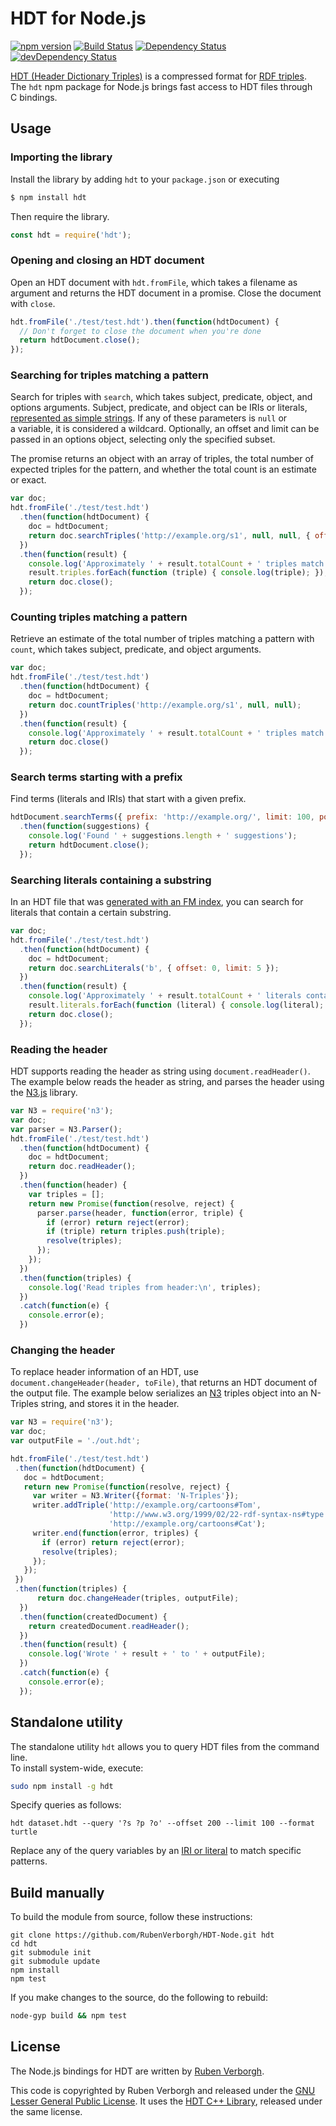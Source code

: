 # HDT for Node.js
[![npm version](https://badge.fury.io/js/hdt.svg)](https://www.npmjs.com/package/hdt)
[![Build Status](https://travis-ci.org/RubenVerborgh/HDT-Node.svg?branch=master)](https://travis-ci.org/RubenVerborgh/HDT-Node)
[![Dependency Status](https://david-dm.org/RubenVerborgh/HDT-Node.svg)](https://david-dm.org/RubenVerborgh/HDT-Node)
[![devDependency Status](https://david-dm.org/RubenVerborgh/HDT-Node/dev-status.svg)](https://david-dm.org/RubenVerborgh/HDT-Node#info=devDependencies)

[HDT (Header Dictionary Triples)](http://www.rdfhdt.org/) is a compressed format
for [RDF triples](http://www.w3.org/TR/2014/REC-rdf11-concepts-20140225/#data-model).
<br>
The `hdt` npm package for Node.js brings fast access to HDT files through C bindings.


## Usage

### Importing the library
Install the library by adding `hdt` to your `package.json` or executing

```bash
$ npm install hdt
```

Then require the library.

```JavaScript
const hdt = require('hdt');
```

### Opening and closing an HDT document
Open an HDT document with `hdt.fromFile`,
which takes a filename as argument and returns the HDT document in a promise.
Close the document with `close`.

```JavaScript
hdt.fromFile('./test/test.hdt').then(function(hdtDocument) {
  // Don't forget to close the document when you're done
  return hdtDocument.close();
});
```

### Searching for triples matching a pattern
Search for triples with `search`,
which takes subject, predicate, object, and options arguments.
Subject, predicate, and object can be IRIs or literals,
[represented as simple strings](https://github.com/RubenVerborgh/N3.js#triple-representation).
If any of these parameters is `null` or a variable, it is considered a wildcard.
Optionally, an offset and limit can be passed in an options object,
selecting only the specified subset.

The promise returns an object with an array of triples, the total number of expected triples for the pattern,
and whether the total count is an estimate or exact.

```JavaScript
var doc;
hdt.fromFile('./test/test.hdt')
  .then(function(hdtDocument) {
    doc = hdtDocument;
    return doc.searchTriples('http://example.org/s1', null, null, { offset: 0, limit: 10 })
  })
  .then(function(result) {
    console.log('Approximately ' + result.totalCount + ' triples match the pattern.');
    result.triples.forEach(function (triple) { console.log(triple); });
    return doc.close();
  });
```

### Counting triples matching a pattern
Retrieve an estimate of the total number of triples matching a pattern with `count`,
which takes subject, predicate, and object arguments.

```JavaScript
var doc;
hdt.fromFile('./test/test.hdt')
  .then(function(hdtDocument) {
    doc = hdtDocument;
    return doc.countTriples('http://example.org/s1', null, null);
  })
  .then(function(result) {
    console.log('Approximately ' + result.totalCount + ' triples match the pattern.');
    return doc.close()
  });
```

### Search terms starting with a prefix
Find terms (literals and IRIs) that start with a given prefix.

```JavaScript
hdtDocument.searchTerms({ prefix: 'http://example.org/', limit: 100, position: 'object' })
  .then(function(suggestions) {
    console.log('Found ' + suggestions.length + ' suggestions');
    return hdtDocument.close();
  });
```

### Searching literals containing a substring
In an HDT file that was [generated with an FM index](https://github.com/LinkedDataFragments/hdt-cpp/blob/master/hdt-lib/presets/fmindex.hdtcfg),
you can search for literals that contain a certain substring.

```JavaScript
var doc;
hdt.fromFile('./test/test.hdt')
  .then(function(hdtDocument) {
    doc = hdtDocument;
    return doc.searchLiterals('b', { offset: 0, limit: 5 });
  })
  .then(function(result) {
    console.log('Approximately ' + result.totalCount + ' literals contain the pattern.');
    result.literals.forEach(function (literal) { console.log(literal); });
    return doc.close();
  });
```

### Reading the header
HDT supports reading the header as string using `document.readHeader()`.
The example below reads the header as string, and parses the header using the [N3.js](https://github.com/RubenVerborgh/N3.js/) library.

```JavaScript
var N3 = require('n3');
var doc;
var parser = N3.Parser();
hdt.fromFile('./test/test.hdt')
  .then(function(hdtDocument) {
    doc = hdtDocument;
    return doc.readHeader();
  })
  .then(function(header) {
    var triples = [];
    return new Promise(function(resolve, reject) {
      parser.parse(header, function(error, triple) {
        if (error) return reject(error);
        if (triple) return triples.push(triple);
        resolve(triples);
      });
    });
  })
  .then(function(triples) {
    console.log('Read triples from header:\n', triples);
  })
  .catch(function(e) {
    console.error(e);
  })
```
### Changing the header
To replace header information of an HDT, use `document.changeHeader(header, toFile)`, that returns an HDT document of the output file.
The example below serializes an [N3](https://github.com/RubenVerborgh/N3.js/) triples object into an N-Triples string, and stores it in the header.

```JavaScript
var N3 = require('n3');
var doc;
var outputFile = './out.hdt';

hdt.fromFile('./test/test.hdt')
 .then(function(hdtDocument) {
   doc = hdtDocument;
   return new Promise(function(resolve, reject) {
     var writer = N3.Writer({format: 'N-Triples'});
     writer.addTriple('http://example.org/cartoons#Tom',
                      'http://www.w3.org/1999/02/22-rdf-syntax-ns#type',
                      'http://example.org/cartoons#Cat');
     writer.end(function(error, triples) {
       if (error) return reject(error);
       resolve(triples);
     });
   });
 })
 .then(function(triples) {
      return doc.changeHeader(triples, outputFile);
  })
  .then(function(createdDocument) {
    return createdDocument.readHeader();
  })
  .then(function(result) {
    console.log('Wrote ' + result + ' to ' + outputFile);
  })
  .catch(function(e) {
    console.error(e);
  });
```

## Standalone utility
The standalone utility `hdt` allows you to query HDT files from the command line.
<br>
To install system-wide, execute:
```bash
sudo npm install -g hdt
```

Specify queries as follows:
```
hdt dataset.hdt --query '?s ?p ?o' --offset 200 --limit 100 --format turtle
```
Replace any of the query variables by an [IRI or literal](https://github.com/RubenVerborgh/N3.js#triple-representation) to match specific patterns.

## Build manually
To build the module from source, follow these instructions:
```Shell
git clone https://github.com/RubenVerborgh/HDT-Node.git hdt
cd hdt
git submodule init
git submodule update
npm install
npm test
```

If you make changes to the source, do the following to rebuild:
```bash
node-gyp build && npm test
```


## License

The Node.js bindings for HDT are written by [Ruben Verborgh](http://ruben.verborgh.org).

This code is copyrighted by Ruben Verborgh and released under the [GNU Lesser General Public License](http://opensource.org/licenses/LGPL-3.0).
It uses the [HDT C++ Library](https://github.com/rdfhdt/hdt-cpp), released under the same license.
